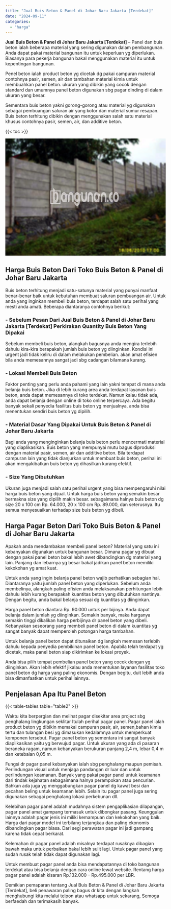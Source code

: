 ```yaml
---
title: "Jual Buis Beton & Panel di Johar Baru Jakarta [Terdekat]"
date: "2024-09-11"
categories: 
  - "harga"
---
```


**Jual Buis Beton & Panel di Johar Baru Jakarta \[Terdekat\]** – Panel dan buis beton ialah beberapa material yang sering digunakan dalam pembangunan. Anda dapat pakai material bangunan itu untuk keperluan yg diperlukan. Biasanya para pekerja bangunan bakal menggunakan material itu untuk kepentingan bangunan.

Penel beton ialah product beton yg dicetak dg pakai campuran material contohnya pasir, semen, air dan tambahan material kimia untuk membuahkan panel beton. ukuran yang dibikin yang cocok dengan standard dan umumnya panel beton digunakan sbg pagar dinding di dalam ukuran yang besar.

Sementara buis beton yakni gorong-gorong atau material yg digunakan sebagai pembuangan saluran air yang kotor dan material sumur resapan. Buis beton terhitung dibikin dengan menggunakan salah satu material khusus contohnya pasir, semen, air, dan additive beton.

{{< toc >}}

![Jual Buis Beton & Panel di Johar Baru Jakarta [Terdekat]](/images/jual-panel-buis-beton-murah-49.png)

## Harga Buis Beton Dari Toko Buis Beton & Panel di Johar Baru Jakarta

Buis beton terhitung menjadi satu-satunya material yang punyai manfaat benar-benar baik untuk kebutuhan membuat saluran pembuangan air. Untuk anda yang inginkan membeli buis beton, terdapat salah satu perihal yang mesti anda amati. Beberapa diantaranya contohnya berikut:

### \- Sebelum Pesan Dari Jual Buis Beton & Panel di Johar Baru Jakarta \[Terdekat\] Perkirakan Quantity Buis Beton Yang Dipakai

Sebelum membeli buis beton, alangkah bagusnya anda mengira terlebih dahulu kira-kira berapakah jumlah buis beton yg diinginkan. Kondisi ini urgent jadi tidak keliru di dalam melakukan pembelian. akan amat efisien bila anda memesannya sangat jadi sbg cadangan bilamana kurang.

### \- Lokasi Membeli Buis Beton

Faktor penting yang perlu anda pahami yang lain yakni tempat di mana anda belanja buis beton. Jika di lebih kurang area anda terdapat layanan buis beton, anda dapat memesannya di toko terdekat. Namun kalau tidak ada, anda dapat belanja dengan online di toko online terpercaya. Ada begitu banyak sekali penyedia fasilitas buis beton yg menjualnya, anda bisa menentukan sendiri buis beton yg dipilih.

### \- Material Dasar Yang Dipakai Untuk Buis Beton & Panel di Johar Baru Jakarta

Bagi anda yang menginginkan belanja buis beton perlu mencermati material yang diaplikasikan. Buis beton yang mempunyai mutu bagus diproduksi dengan material pasir, semen, air dan additive beton. Bila terdapat campuran lain yang tidak dianjurkan untuk membuat buis beton, perihal ini akan mengakibatkan buis beton yg dihasilkan kurang efektif.

### \- Size Yang Dibutuhkan

Ukuran juga menjadi salah satu perihal urgent yang bisa mempengaruhi nilai harga buis beton yang dijual. Untuk harga buis beton yang semakin besar bermakna size yang dipilih makin besar. sebagaimana halnya buis beton dg size 20 x 100 cm Rp. 64.000, 20 x 100 cm Rp. 89.000, dan seterusnya. Itu semua menyesuaikan terhadap size buis beton yg dibeli.

## Harga Pagar Beton Dari Toko Buis Beton & Panel di Johar Baru Jakarta

Apakah anda mendambakan membeli panel beton? Material yang satu ini kebanyakan digunakan untuk bangunan besar. Dimana pagar yg dibuat dengan pakai panel beton bakal lebih awet dibandingkan dg material yang lain. Panjang dan lebarnya yg besar bakal jadikan panel beton memiliki kekokohan yg amat kuat.

Untuk anda yang ingin belanja panel beton wajib perhatikan sebagian hal. Diantaranya yaitu jumlah panel beton yang diperlukan. Sebelum anda membelinya, alangkah paling efisien anda melaksanakan perhitungan lebih dahulu lebih kurang berapakah kuantitas beton yang dibutuhkan nantinya. Dengan begitu, anda bakal belanja sesuai dg kuantitas yg diinginkan.

Harga panel beton diantara Rp. 90.000 untuk per bijinya. Anda dapat belanja dalam jumlah yg diinginkan. Semakin banyak, maka harganya semakin tinggi dikalikan harga perbijinya dr panel beton yang dibeli. Kebanyakan seseorang yang membeli panel beton di dalam kuantitas yg sangat banyak dapat memperoleh potongan harga tambahan.

Untuk belanja panel beton dapat ditunaikan dg langkah memesan terlebih dahulu kepada penyedia pembikinan panel beton. Apabila telah terdapat yg dicetak, maka panel beton siap dikirimkan ke lokasi proyek.

Anda bisa pilih tempat pembelian panel beton yang cocok dengan yg diinginkan. Akan lebih efektif jikalau anda menentukan layanan fasilitas toko panel beton dg harga yang paling ekonomis. Dengan begitu, duit lebih anda bisa dimanfaatkan untuk perihal lainnya.

## Penjelasan Apa Itu Panel Beton

{{< table-tables table="table2" >}}

Waktu kita berpergian dan melihat pagar disekitar area project sbg penghalang lingkungan seklitar Itulah perihal pagar panel. Pagar panel ialah product beton yg dibikin memakai campuran pasir, air, semen,bahan kimia tertu dan tulangan besi yg dimasukan kedalamnya untuk memperkuat komponen tersebut. Pagar panel beton yg sementara ini sangat banyak diaplikasikan yaitu yg berwujud pagar. Untuk ukuran yang ada di pasaran beraneka ragam, namun kebanyakan berukuran panjang 2,4 m, lebar 0,4 m dan ketebalan 0,05 m.

Fungsi dr pagar panel kebanyakan ialah sbg penghalang maupun pemisah. Perlindungan visual untuk menjaga pandangan dr luar dan untuk perlindungan keamanan. Banyak yang pakai pagar panel untuk keamanan dari tindak kejahatan sebagaimana halnya perampokan atau pencurian. Bahkan ada juga yg menggabungkan pagar panel dg kawat besi dan pecahan beling untuk keamanan lebih. Selain itu pagar panel juga sering digunakan sebagai penghalang lokasi perkebunan dll.

Kelebihan pagar panel adalah mudahnya sistem pengaplikasian dilapangan, pagar panel amat gampang termasuk untuk dibongkar pasang. Keunggulan lainnya adalah pagar jenis ini miliki kemampuan dan kekokohan yang baik. Harga dari pagar model ini terbilang terjangkau dan paling ekonomis dibandingkan pagar biasa. Dari segi perawatan pagar ini jadi gampang karena tidak cepat berkarat.

Kelemahan dr pagar panel adalah misalnya terdapat rusaknya dibagian bawah maka untuk perbaikan bakal lebih sulit lagi. Untuk pagar panel yang sudah rusak telah tidak dapat digunakan lagi.

Untuk membuat pagar panel anda bisa mendapatannya di toko bangunan terdekat atau bisa belanja dengan cara online lewat website. Rentang harga pagar panel adalah kisaran Rp.132.000 – Rp.495.000 per LBR.

Demikian pemaparan tentang Jual Buis Beton & Panel di Johar Baru Jakarta \[Terdekat\], beli penawaran paling bagus dr kita dengan langkah menghubungi kita melalui telpon atau whatsapp untuk sekarang, Semoga berfaedah dan terimakasih banyak.
